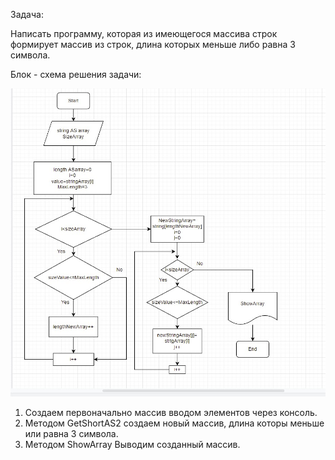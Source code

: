Задача:

Написать программу, которая из имеющегося массива строк формирует массив из строк, длина которых меньше либо равна 3 символа.

Блок - схема решения задачи:

![1.jpg ](1.jpg)







1. Создаем первоначально массив вводом элементов через консоль.
2. Методом GetShortAS2 создаем новый массив, длина которы меньше или равна 3 символа.
3. Методом ShowArray Выводим созданный массив.
